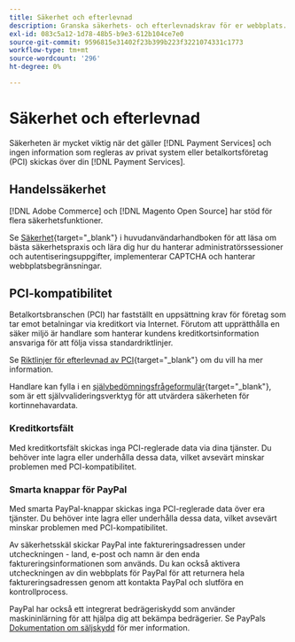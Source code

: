 ```yaml
---
title: Säkerhet och efterlevnad
description: Granska säkerhets- och efterlevnadskrav för er webbplats.
exl-id: 083c5a12-1d78-48b5-b9e3-612b104ce7e0
source-git-commit: 9596815e31402f23b399b223f3221074331c1773
workflow-type: tm+mt
source-wordcount: '296'
ht-degree: 0%

---
```


# Säkerhet och efterlevnad

Säkerheten är mycket viktig när det gäller [!DNL Payment Services] och ingen information som regleras av privat system eller betalkortsföretag (PCI) skickas över din [!DNL Payment Services].

## Handelssäkerhet

[!DNL Adobe Commerce] och [!DNL Magento Open Source] har stöd för flera säkerhetsfunktioner.

Se [Säkerhet](https://docs.magento.com/user-guide/stores/security.html){target=&quot;_blank&quot;} i huvudanvändarhandboken för att läsa om bästa säkerhetspraxis och lära dig hur du hanterar administratörssessioner och autentiseringsuppgifter, implementerar CAPTCHA och hanterar webbplatsbegränsningar.

## PCI-kompatibilitet

Betalkortsbranschen (PCI) har fastställt en uppsättning krav för företag som tar emot betalningar via kreditkort via Internet. Förutom att upprätthålla en säker miljö är handlare som hanterar kundens kreditkortsinformation ansvariga för att följa vissa standardriktlinjer.

Se [Riktlinjer för efterlevnad av PCI](https://docs.magento.com/user-guide/stores/compliance-pci.html){target=&quot;_blank&quot;} om du vill ha mer information.

Handlare kan fylla i en [självbedömningsfrågeformulär](https://www.pcisecuritystandards.org/pci_security/completing_self_assessment){target=&quot;_blank&quot;}, som är ett självvalideringsverktyg för att utvärdera säkerheten för kortinnehavardata.

### Kreditkortsfält

Med kreditkortsfält skickas inga PCI-reglerade data via dina tjänster. Du behöver inte lagra eller underhålla dessa data, vilket avsevärt minskar problemen med PCI-kompatibilitet.

### Smarta knappar för PayPal

Med smarta PayPal-knappar skickas inga PCI-reglerade data över era tjänster. Du behöver inte lagra eller underhålla dessa data, vilket avsevärt minskar problemen med PCI-kompatibilitet.

Av säkerhetsskäl skickar PayPal inte faktureringsadressen under utcheckningen - land, e-post och namn är den enda faktureringsinformationen som används. Du kan också aktivera utcheckningen av din webbplats för PayPal för att returnera hela faktureringsadressen genom att kontakta PayPal och slutföra en kontrollprocess.

PayPal har också ett integrerat bedrägeriskydd som använder maskininlärning för att hjälpa dig att bekämpa bedrägerier. Se PayPals [Dokumentation om säljskydd](https://www.paypal.com/us/webapps/mpp/security/seller-protection) för mer information.
